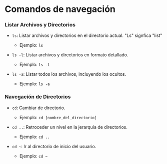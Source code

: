 # Comandos de navegación

### Listar Archivos y Directorios

- `ls`: Listar archivos y directorios en el directorio actual. "Ls" signfica "list"

  - Ejemplo: `ls`

- `ls -l`: Listar archivos y directorios en formato detallado.

  - Ejemplo: `ls -l`

- `ls -a`: Listar todos los archivos, incluyendo los ocultos.
  - Ejemplo: `ls -a`

### Navegación de Directorios

- `cd`: Cambiar de directorio.

  - Ejemplo: `cd [nombre_del_directorio]`

- `cd ..`: Retroceder un nivel en la jerarquía de directorios.

  - Ejemplo: `cd ..`

- `cd ~`: Ir al directorio de inicio del usuario.
  - Ejemplo: `cd ~`
